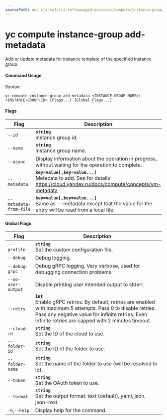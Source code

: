```yaml
---
sourcePath: en/_cli-ref/cli-ref/managed-services/compute/instance-group/add-metadata.md
---
```

# yc compute instance-group add-metadata

Add or update metadata for instance template of the specified instance group

#### Command Usage

Syntax: 

`yc compute instance-group add-metadata <INSTANCE-GROUP-NAME>|<INSTANCE-GROUP-ID> [Flags...] [Global Flags...]`

#### Flags

| Flag | Description |
|----|----|
|`--id`|<b>`string`</b><br/> instance group id.|
|`--name`|<b>`string`</b><br/> instance group name.|
|`--async`| Display information about the operation in progress, without waiting for the operation to complete.|
|`--metadata`|<b>`key=value[,key=value...]`</b><br/> Metadata to add. See for details https://cloud.yandex.ru/docs/compute/concepts/vm-metadata|
|`--metadata-from-file`|<b>`key=value[,key=value...]`</b><br/> Same as --metadata except that the value for the entry will be read from a local file.|

#### Global Flags

| Flag | Description |
|----|----|
|`--profile`|<b>`string`</b><br/>Set the custom configuration file.|
|`--debug`|Debug logging.|
|`--debug-grpc`|Debug gRPC logging. Very verbose, used for debugging connection problems.|
|`--no-user-output`|Disable printing user intended output to stderr.|
|`--retry`|<b>`int`</b><br/>Enable gRPC retries. By default, retries are enabled with maximum 5 attempts. Pass 0 to disable retries. Pass any negative value for infinite retries. Even infinite retries are capped with 2 minutes timeout.|
|`--cloud-id`|<b>`string`</b><br/>Set the ID of the cloud to use.|
|`--folder-id`|<b>`string`</b><br/>Set the ID of the folder to use.|
|`--folder-name`|<b>`string`</b><br/>Set the name of the folder to use (will be resolved to id).|
|`--token`|<b>`string`</b><br/>Set the OAuth token to use.|
|`--format`|<b>`string`</b><br/>Set the output format: text (default), yaml, json, json-rest.|
|`-h`,`--help`|Display help for the command.|
